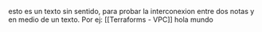 esto es un texto sin sentido, para probar la interconexion entre dos notas y en medio de un texto. Por ej: [[Terraforms - VPC]] hola mundo